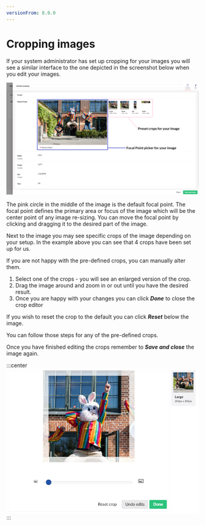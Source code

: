 ```yaml
---
versionFrom: 8.0.0
---
```


# Cropping images

If your system administrator has set up cropping for your images you will see a similar interface to the one depicted in the screenshot below when you edit your images.

![Options for editing images](images/cropping-images.png)

The pink circle in the middle of the image is the default focal point. The focal point defines the primary area or focus of the image which will be the center point of any image re-sizing. You can move the focal point by clicking and dragging it to the desired part of the image.

Next to the image you may see specific crops of the image depending on your setup. In the example above you can see that 4 crops have been set up for us.

If you are not happy with the pre-defined crops, you can manually alter them.

1. Select one of the crops - you will see an enlarged version of the crop.
2. Drag the image around and zoom in or out until you have the desired result.
3. Once you are happy with your changes you can click ***Done*** to close the crop editor

If you wish to reset the crop to the default you can click ***Reset*** below the image.

You can follow those steps for any of the pre-defined crops.

Once you have finished editing the crops remember to ***Save and close*** the image again.

:::center
![Editing a pre-defined crop](images/preset-crops.png)
:::
